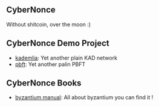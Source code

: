 ## CyberNonce

Without shitcoin, over the moon :)

## CyberNonce Demo Project 

- [kademlia](https://github.com/cybernonce/kademlia): Yet another plain KAD network
- [pbft](https://github.com/cybernonce/pbft): Yet another palin PBFT

## CyberNonce Books

- [byzantium manual](https://github.com/cybernonce/byzantium): All about byzantium you can find it !
